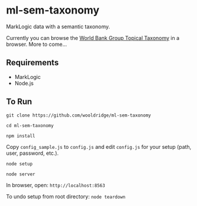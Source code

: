 # ml-sem-taxonomy

MarkLogic data with a semantic taxonomy.

Currently you can browse the [World Bank Group Topical Taxonomy](http://vocabulary.worldbank.org/taxonomy.html) in a browser. More to come...

## Requirements

- MarkLogic
- Node.js

## To Run

```git clone https://github.com/wooldridge/ml-sem-taxonomy```

```cd ml-sem-taxonomy```

```npm install```

Copy `config_sample.js` to `config.js` and edit `config.js` for your setup (path, user, password, etc.).

```node setup```

```node server```

In browser, open: `http://localhost:8563`

To undo setup from root directory: `node teardown`
